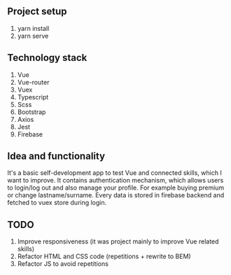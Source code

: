 ## Project setup

1. yarn install
2. yarn serve

## Technology stack

1. Vue
2. Vue-router
3. Vuex
4. Typescript
5. Scss
6. Bootstrap
7. Axios
8. Jest
9. Firebase

## Idea and functionality

It's a basic self-development app to test Vue and connected skills, which I want to improve.
It contains authentication mechanism, which allows users to login/log out and also manage your profile.
For example buying premium or change lastname/surname.
Every data is stored in firebase backend and fetched to vuex store during login.

## TODO

1. Improve responsiveness (it was project mainly to improve Vue related skills)
2. Refactor HTML and CSS code (repetitions + rewrite to BEM)
3. Refactor JS to avoid repetitions
